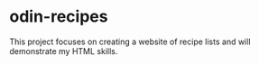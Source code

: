 # odin-recipes
This project focuses on creating a website of recipe lists and will demonstrate my HTML skills.